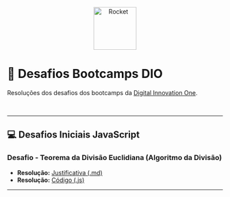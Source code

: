 <div align="center">
  <img alt="Rocket" height="100" src="https://raw.githubusercontent.com/FortAwesome/Font-Awesome/6.x/svgs/solid/rocket.svg">
</div>

# 🚀 Desafios Bootcamps DIO
Resoluções dos desafios dos bootcamps da [Digital Innovation One](https://www.dio.me/).

<br>

---

## 💻 Desafios Iniciais JavaScript

### Desafio - Teorema da Divisão Euclidiana (Algoritmo da Divisão)
- **Resolução:** [Justificativa (.md)](https://github.com/elidianaandrade/dio-desafios-bootcamps/blob/main/desafios-javascript/desafio-teorema-da-divisao-euclidiana/resolucao-justificativa.md)
- **Resolução:** [Código (.js)](https://github.com/elidianaandrade/dio-desafios-bootcamps/blob/main/desafios-javascript/desafio-teorema-da-divisao-euclidiana/resolucao-codigo.js)
---
